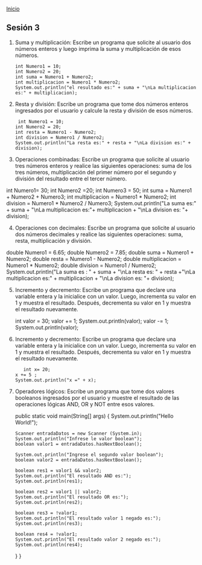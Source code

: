 <!-- No borrar o modificar -->
[Inicio](./index.md)

## Sesión 3 


<!-- Su documentación aquí -->
1.	Suma y multiplicación: Escribe un programa que solicite al usuario dos números enteros y luego imprima la suma y multiplicación de esos números.

        int Numero1 = 10;
        int Numero2 = 20;
        int suma = Numero1 + Numero2;
        int multiplicacion = Numero1 * Numero2;
        System.out.println("el resultado es:" + suma + "\nLa multiplicacion es:" + multiplicacion);

2.	Resta y división: Escribe un programa que tome dos números enteros ingresados por el usuario y calcule la resta y división de esos números. 

         int Numero1 = 10;
        int Numero2 = 20;
        int resta = Numero1 - Numero2;
        int division = Numero1 / Numero2;
        System.out.println("La resta es:" + resta + "\nLa division es:" + division);

3.	Operaciones combinadas: Escribe un programa que solicite al usuario tres números enteros y realice las siguientes operaciones: suma de los tres números, multiplicación del primer número por el segundo y división del resultado entre el tercer número.

 int Numero1= 30;
 int Numero2 =20;
 int Numero3 = 50;
 int suma = Numero1 + Numero2 + Numero3;
int multiplicacion = Numero1 * Numero2;
int division = Numero1 * Numero2 / Numero3;
 System.out.println("La suma es:" + suma + "\nLa multiplicacion es:"+ multiplicacion + "\nLa division es: "+ division);

4.	Operaciones con decimales: Escribe un programa que solicite al usuario dos números decimales y realice las siguientes operaciones: suma, resta, multiplicación y división.

double Numero1 = 6.65;
           double Numero2 = 7.85;
                   double suma = Numero1 + Numero2;
        double resta = Numero1 - Numero2;
        double multiplicacion = Numero1 * Numero2;
        double division = Numero1 / Numero2;
 System.out.println("La suma es : " + suma + "\nLa resta es: " + resta +"\nLa multiplicacion es:" + multiplicacion +  "\nLa division es: "+ division);

5.	Incremento y decremento: Escribe un programa que declare una variable entera y la inicialice con un valor. Luego, incrementa su valor en 1 y muestra el resultado. Después, decrementa su valor en 1 y muestra el resultado nuevamente.

	int valor = 30;
        valor += 1;
        System.out.println(valor);
        valor -= 1;
        System.out.println(valor);

6.	Incremento y decremento: Escribe un programa que declare una variable entera y la inicialice con un valor. Luego, incrementa su valor en 1 y muestra el resultado. Después, decrementa su valor en 1 y muestra el resultado nuevamente.

           int x= 20;
        x += 5 ; 
        System.out.println("x =" + x);
        
7.	Operadores lógicos: Escribe un programa que tome dos valores booleanos ingresados por el usuario y muestre el resultado de las operaciones lógicas AND, OR y NOT entre esos valores.

    public static void main(String[] args) {
        System.out.println("Hello World!");
        
        Scanner entradaDatos = new Scanner (System.in);
        System.out.println("Infrese le valor boolean");
        boolean valor1 = entradaDatos.hasNextBoolean();
        
        System.out.println("Ingrese el segundo valor boolean");
        boolean valor2 = entradaDatos.hasNextBoolean();
        
        boolean res1 = valor1 && valor2;
        System.out.println("El resultado AND es:");
        System.out.println(res1);
        
        boolean res2 = valor1 || valor2;
        System.out.println("El resultado OR es:");
        System.out.println(res2);
        
        boolean res3 = !valor1;
        System.out.println("El resultado valor 1 negado es:");
        System.out.println(res3);
        
        boolean res4 = !valor1;
        System.out.println("El resultado valor 2 negado es:");
        System.out.println(res4);
        
        
    }
}







